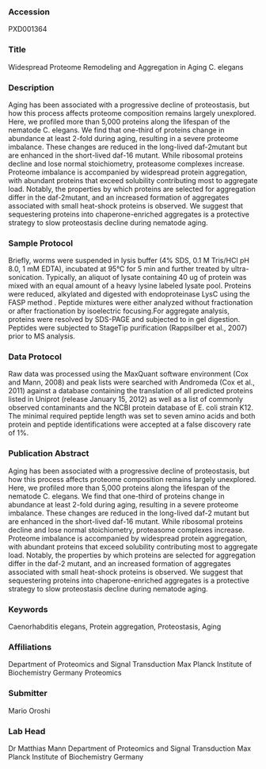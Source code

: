 ### Accession
PXD001364

### Title
Widespread Proteome Remodeling and Aggregation in Aging C. elegans

### Description
Aging has been associated with a progressive decline of proteostasis, but how this process affects proteome composition remains largely unexplored. Here, we profiled more than 5,000 proteins along the lifespan of the nematode C. elegans. We find that one-third of proteins change in abundance at least 2-fold during aging, resulting in a severe proteome imbalance. These changes are reduced in the long-lived daf-2mutant but are enhanced in the short-lived daf-16 mutant. While ribosomal proteins decline and lose normal stoichiometry, proteasome complexes increase. Proteome imbalance is accompanied by widespread protein aggregation, with abundant proteins that exceed solubility contributing most to aggregate load. Notably, the properties by which proteins are selected for aggregation differ in the daf-2mutant, and an increased formation of aggregates associated with small heat-shock proteins is observed. We suggest that sequestering proteins into chaperone-enriched aggregates is a protective strategy to slow proteostasis decline during nematode aging.

### Sample Protocol
Briefly, worms were suspended in lysis buffer (4% SDS, 0.1 M Tris/HCl pH 8.0, 1 mM EDTA), incubated at 95°C for 5 min and further treated by ultra-sonication. Typically, an aliquot of lysate containing 40 ug of protein was mixed with an equal amount of a heavy lysine labeled lysate pool. Proteins were reduced, alkylated and digested with endoproteinase LysC using the FASP method . Peptide mixtures were either analyzed without fractionation or after fractionation by isoelectric focusing.For aggregate analysis, proteins were resolved by SDS-PAGE and subjected to in gel digestion. Peptides were subjected to StageTip purification (Rappsilber et al., 2007) prior to MS analysis.

### Data Protocol
Raw data was processed using the MaxQuant software environment (Cox and Mann, 2008) and peak lists were searched with Andromeda (Cox et al., 2011) against a database containing the translation of all predicted proteins listed in Uniprot (release January 15, 2012) as well as a list of commonly observed contaminants and the NCBI protein database of E. coli strain K12. The minimal required peptide length was set to seven amino acids and both protein and peptide identifications were accepted at a false discovery rate of 1%.

### Publication Abstract
Aging has been associated with a progressive decline of proteostasis, but how this process affects proteome composition remains largely unexplored. Here, we profiled more than 5,000 proteins along the lifespan of the nematode C. elegans. We find that one-third of proteins change in abundance at least 2-fold during aging, resulting in a severe proteome imbalance. These changes are reduced in the long-lived daf-2 mutant but are enhanced in the short-lived daf-16 mutant. While ribosomal proteins decline and lose normal stoichiometry, proteasome complexes increase. Proteome imbalance is accompanied by widespread protein aggregation, with abundant proteins that exceed solubility contributing most to aggregate load. Notably, the properties by which proteins are selected for aggregation differ in the daf-2 mutant, and an increased formation of aggregates associated with small heat-shock proteins is observed. We suggest that sequestering proteins into chaperone-enriched aggregates is a protective strategy to slow proteostasis decline during nematode aging.

### Keywords
Caenorhabditis elegans, Protein aggregation, Proteostasis, Aging

### Affiliations
Department of Proteomics and Signal Transduction Max Planck Institute of Biochemistry Germany
Proteomics

### Submitter
Mario Oroshi

### Lab Head
Dr Matthias Mann
Department of Proteomics and Signal Transduction Max Planck Institute of Biochemistry Germany


